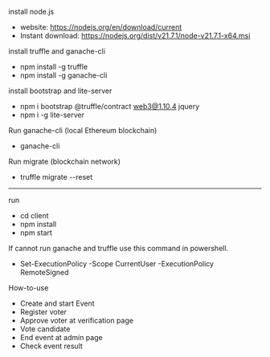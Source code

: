 
install node.js
- website: https://nodejs.org/en/download/current
- Instant download: https://nodejs.org/dist/v21.7.1/node-v21.7.1-x64.msi


install truffle and ganache-cli
- npm install -g truffle
- npm install -g ganache-cli

install bootstrap and lite-server
- npm i bootstrap @truffle/contract web3@1.10.4 jquery
- npm i -g lite-server

Run ganache-cli (local Ethereum blockchain)
- ganache-cli

Run migrate (blockchain network)
- truffle migrate --reset

----------------------------------------------------------------------------------------------

run
- cd client
- npm install
- npm start

If cannot run ganache and truffle use this command in powershell.
- Set-ExecutionPolicy -Scope CurrentUser -ExecutionPolicy RemoteSigned


How-to-use
- Create and start Event
- Register voter
- Approve voter at verification page 
- Vote candidate
- End event at admin page
- Check event result